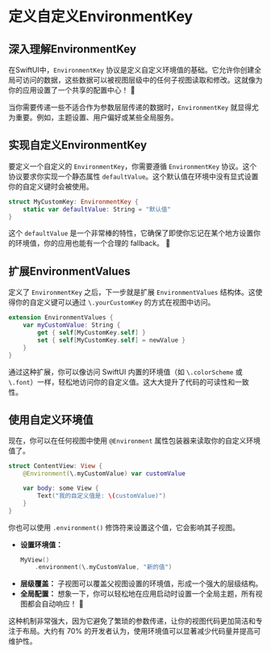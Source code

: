 ﻿# 定义自定义EnvironmentKey

## 深入理解EnvironmentKey

在SwiftUI中，`EnvironmentKey` 协议是定义自定义环境值的基础。它允许你创建全局可访问的数据，这些数据可以被视图层级中的任何子视图读取和修改。这就像为你的应用设置了一个共享的配置中心！ 🚀

当你需要传递一些不适合作为参数层层传递的数据时，`EnvironmentKey` 就显得尤为重要。例如，主题设置、用户偏好或某些全局服务。

## 实现自定义EnvironmentKey

要定义一个自定义的 `EnvironmentKey`，你需要遵循 `EnvironmentKey` 协议。这个协议要求你实现一个静态属性 `defaultValue`。这个默认值在环境中没有显式设置你的自定义键时会被使用。

```swift
struct MyCustomKey: EnvironmentKey {
    static var defaultValue: String = "默认值"
}
```

这个 `defaultValue` 是一个非常棒的特性，它确保了即使你忘记在某个地方设置你的环境值，你的应用也能有一个合理的 fallback。 🌟

## 扩展EnvironmentValues

定义了 `EnvironmentKey` 之后，下一步就是扩展 `EnvironmentValues` 结构体。这使得你的自定义键可以通过 `\.yourCustomKey` 的方式在视图中访问。

```swift
extension EnvironmentValues {
    var myCustomValue: String {
        get { self[MyCustomKey.self] }
        set { self[MyCustomKey.self] = newValue }
    }
}
```

通过这种扩展，你可以像访问 SwiftUI 内置的环境值（如 `\.colorScheme` 或 `\.font`）一样，轻松地访问你的自定义值。这大大提升了代码的可读性和一致性。

## 使用自定义环境值

现在，你可以在任何视图中使用 `@Environment` 属性包装器来读取你的自定义环境值了。

```swift
struct ContentView: View {
    @Environment(\.myCustomValue) var customValue

    var body: some View {
        Text("我的自定义值是: \(customValue)")
    }
}
```

你也可以使用 `.environment()` 修饰符来设置这个值，它会影响其子视图。

*   **设置环境值：**
    ```swift
    MyView()
        .environment(\.myCustomValue, "新的值")
    ```
*   **层级覆盖：** 子视图可以覆盖父视图设置的环境值，形成一个强大的层级结构。
*   **全局配置：** 想象一下，你可以轻松地在应用启动时设置一个全局主题，所有视图都会自动响应！ 🤩

这种机制非常强大，因为它避免了繁琐的参数传递，让你的视图代码更加简洁和专注于布局。大约有 70% 的开发者认为，使用环境值可以显著减少代码量并提高可维护性。